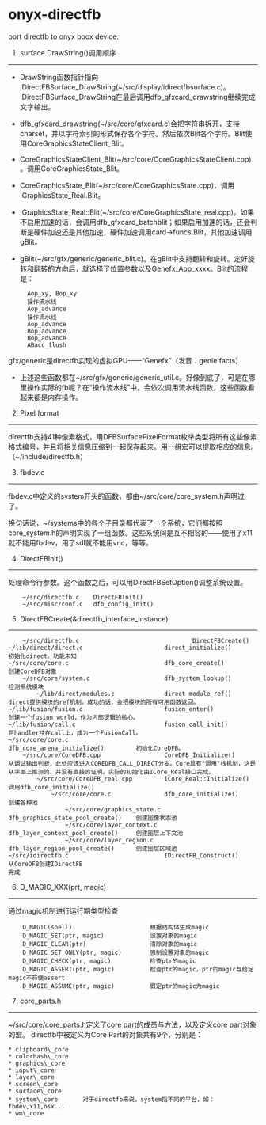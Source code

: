 onyx-directfb
=============

port directfb to onyx boox device.

1. surface.DrawString()调用顺序
--------------------------------
* DrawString函数指针指向IDirectFBSurface\_DrawString(~/src/display/idirectfbsurface.c)。IDirectFBSurface\_DrawString在最后调用dfb\_gfxcard\_drawstring继续完成文字输出。
* dfb\_gfxcard\_drawstring(~/src/core/gfxcard.c)会把字符串拆开，支持charset，并以字符索引的形式保存各个字符。然后依次Blit各个字符。Blit使用CoreGraphicsStateClient\_Blit。
* CoreGraphicsStateClient\_Blit(~/src/core/CoreGraphicsStateClient.cpp)。调用CoreGraphicsState\_Blit。
* CoreGraphicsState\_Blit(~/src/core/CoreGraphicsState.cpp)，调用IGraphicsState\_Real.Blit。
* IGraphicsState\_Real::Blit(~/src/core/CoreGraphicsState\_real.cpp)。如果不启用加速的话，会调用dfb\_gfxcard\_batchblit；如果启用加速的话，还会判断是硬件加速还是其他加速，硬件加速调用card\->funcs.Blit，其他加速调用gBlit。
* gBlit(~/src/gfx/generic/generic\_blit.c)。在gBlit中支持翻转和旋转。定好旋转和翻转的方向后，就选择了位置参数以及Genefx\_Aop\_xxxx。Blit的流程是：
        
        Aop_xy, Bop_xy
        操作流水线
        Aop_advance
        操作流水线
        Aop_advance
        Bop_advance
        Bop_advance
        ABacc_flush
gfx/generic是directfb实现的虚拟GPU——“Genefx”（发音：genie facts）
* 上述这些函数都在~/src/gfx/generic/generic\_util.c。好像到底了，可是在哪里操作实际的fb呢？在“操作流水线”中，会依次调用流水线函数，这些函数看起来都是内存操作。

2. Pixel format
---------------
directfb支持41种像素格式，用DFBSurfacePixelFormat枚举类型将所有这些像素格式编号，并且将相关信息压缩到一起保存起来。用一组宏可以提取相应的信息。（~/include/directfb.h）

3. fbdev.c
----------
fbdev.c中定义的system开头的函数，都由~/src/core/core\_system.h声明过了。

换句话说，~/systems中的各个子目录都代表了一个系统，它们都按照core\_system.h的声明实现了一组函数。这些系统间是互不相容的——使用了x11就不能用fbdev，用了sdl就不能用vnc，等等。

4. DirectFBInit()
-----------------
处理命令行参数。这个函数之后，可以用DirectFBSetOption()调整系统设置。

        ~/src/directfb.c    DirectFBInit()
        ~/src/misc/conf.c   dfb_config_init()

5. DirectFBCreate(&directfb\_interface\_instance)
-------------------------------------------------
        ~/src/directfb.c                                DirectFBCreate()
    ~/lib/direct/direct.c                       direct_initialize()                初始化direct。功能未知
    ~/src/core/core.c                           dfb_core_create()                 创建CoreDFB对象
        ~/src/core/system.c                     dfb_system_lookup()               检测系统模块
            ~/lib/direct/modules.c              direct_module_ref()                 direct提供模块的ref机制。成功的话，会把模块的所有可用函数返回。
    ~/lib/fusion/fusion.c                       fusion_enter()                     创建一个fusion world，作为内部逻辑的核心。
    ~/lib/fusion/call.c                         fusion_call_init()                将handler挂在call上，成为一个FusionCall。
    ~/src/core/core.c                           dfb_core_arena_initialize()         初始化CoreDFB。
        ~/src/core/CoreDFB.cpp                  CoreDFB_Initialize()                从调试输出判断，此处应该进入COREDFB_CALL_DIRECT分支。Core具有"调用"栈机制，这是从字面上推测的，并没有直接的证明。实际的初始化由ICore_Real接口完成。
            ~/src/core/CoreDFB_real.cpp         ICore_Real::Initialize()            调用dfb_core_initialize()
                ~/src/core/core.c               dfb_core_initialize()             创建各种池
                    ~/src/core/graphics_state.c dfb_graphics_state_pool_create()    创建图像状态池
                    ~/src/core/layer_context.c  dfb_layer_context_pool_create()     创建图层上下文池
                    ~/src/core/layer_region.c   dfb_layer_region_pool_create()      创建图层区域池
    ~/src/idirectfb.c                           IDirectFB_Construct()               从CoreDFB创建IDirectFB
    完成
6. D\_MAGIC\_XXX(prt, magic)
-------------------------------
通过magic机制进行运行期类型检查

        D_MAGIC(spell)                      根据结构体生成magic
        D_MAGIC_SET(ptr, magic)             设置对象的magic
        D_MAGIC_CLEAR(ptr)                  清除对象的magic
        D_MAGIC_SET_ONLY(ptr, magic)        强制设置对象的magic
        D_MAGIC_CHECK(ptr, magic)           检查ptr的magic
        D_MAGIC_ASSERT(ptr, magic)          检查ptr的magic，ptr的magic与给定magic不符便assert
        D_MAGIC_ASSUME(ptr, magic)          假定ptr的magic为magic

7. core\_parts.h
---------------
~/src/core/core\_parts.h定义了core part的成员与方法，以及定义core part对象的宏。
directfb中被定义为Core Part的对象共有9个，分别是：

    * clipboard\_core
    * colorhash\_core
    * graphics\_core
    * input\_core
    * layer\_core
    * screen\_core
    * surface\_core
    * system\_core       对于directfb来说，system指不同的平台，如：fbdev,x11,osx...
    * wm\_core

